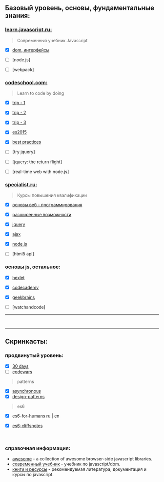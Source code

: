 ## Базовый уровень, основы, фундаментальные знания:


### [learn.javascript.ru:](https://learn.javascript.ru/) 
> Современный учебник Javascript
- [x] [dom, интерфейсы](link/others/learn.javascript/ch1.md)
- [ ] [node.js]
- [ ] [webpack]


### [codeschool.com:](https://www.codeschool.com/learn/javascript)
> Learn to code by doing
- [x] [trip - 1](link/codeschool/js-road-trip-1/ch1.md)
- [x] [trip - 2](link/codeschool/js-road-trip-2/ch1.md)
- [x] [trip - 3](link/codeschool/js-road-trip-3/ch1.md)
- [x] [es2015](link/codeschool/js-es6/ch1.md)
- [x] [best practices](link/codeschool/js-best-practices/ch1.md)
- [ ] [try jquery]
- [ ] [jquery: the return flight]
- [ ] [real-time web with node.js]


### [specialist.ru:](http://www.specialist.ru/courses)
> Курсы повышения квалификации
- [x] [основы веб - программирования](link/specialist/level-1/ch1.md)
- [x] [расширенные возможности](link/specialist/level-2/ch1.md)
- [x] [jquery](link/specialist/level-3/ch1.md)
- [x] [ajax](link/specialist/level-4/ch1.md)
- [x] [node.js](link/specialist/level-5/ch1.md)
- [ ] [html5 api]


### основы js, остальное:
- [x] [hexlet](link/others/hexlet-io/ch1.md)
- [x] [codecademy](link/others/codeacademy/ch1.md)
- [x] [geekbrains](link/others/geekbrains-ru/ch1.md)
- [ ] [watchandcode]


---

&nbsp; 

---


## Скринкасты:

### продвинутый уровень:
- [x] [30 days](link/others/starter/ch1.md)
- [ ] [codewars](link/others/codewars/ch1.md)
> patterns
- [x] [asynchronous](link/others/asynchronous/ch1.md)
- [x] [design-patterns](link/others/design-patterns/ch1.md)
> es6
- [x] [es6-for-humans ru | en](link/others/es6/)
- [x] [es6-cliffsnotes](link/others/laracasts/ch1.md)


&nbsp; 

### справочная информация:
- [awesome](https://github.com/sorrycc/awesome-javascript) - a collection of awesome browser-side javascript libraries.
- [современный учебник](http://learn.javascript.ru/) - учебник по javascript/dom.
- [книги и ресурсы](http://ru.stackoverflow.com/questions/474385/%d0%9a%d0%bd%d0%b8%d0%b3%d0%b8-%d0%b8-%d1%83%d1%87%d0%b5%d0%b1%d0%bd%d1%8b%d0%b5-%d1%80%d0%b5%d1%81%d1%83%d1%80%d1%81%d1%8b-%d0%bf%d0%be-javascript) - рекомендуемая литература, документация и курсы по javascript.